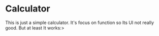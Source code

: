 # Calculator
This is just a simple calculator. It's focus on function so Its UI not really good. But at least It works:>
